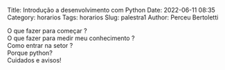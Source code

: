 Title: Introdução a desenvolvimento com Python
Date: 2022-06-11 08:35
Category: horarios
Tags: horarios
Slug: palestra1
Author: Perceu Bertoletti



O que fazer para começar ?<br>
O que fazer para medir meu conhecimento ?<br>
Como entrar na setor ?<br>
Porque python?<br>
Cuidados e avisos!<br>